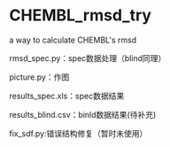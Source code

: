 # CHEMBL_rmsd_try  

a way to calculate CHEMBL's rmsd  

rmsd_spec.py：spec数据处理（blind同理）   

picture.py：作图  

results_spec.xls：spec数据结果  

results_blind.csv：binld数据结果(待补充) 

fix_sdf.py:错误结构修复（暂时未使用） 
